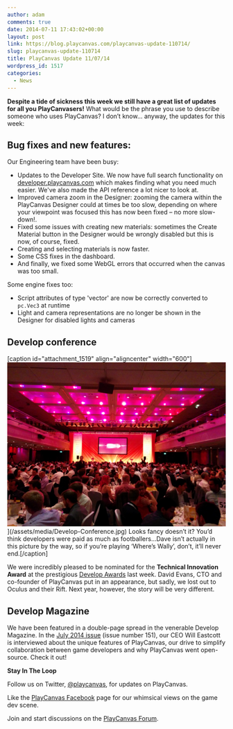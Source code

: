 ```yaml
---
author: adam
comments: true
date: 2014-07-11 17:43:02+00:00
layout: post
link: https://blog.playcanvas.com/playcanvas-update-110714/
slug: playcanvas-update-110714
title: PlayCanvas Update 11/07/14
wordpress_id: 1517
categories:
  - News
---
```


**Despite a tide of sickness this week we still have a great list of updates for all you PlayCanvasers!** What would be the phrase you use to describe someone who uses PlayCanvas? I don’t know... anyway, the updates for this week:

## **Bug fixes and new features:**

Our Engineering team have been busy:

- Updates to the Developer Site. We now have full search functionality on [developer.playcanvas.com](https://developer.playcanvas.com) which makes finding what you need much easier. We've also made the API reference a lot nicer to look at.
- Improved camera zoom in the Designer: zooming the camera within the PlayCanvas Designer could at times be too slow, depending on where your viewpoint was focused this has now been fixed – no more slow-down!.
- Fixed some issues with creating new materials: sometimes the Create Material button in the Designer would be wrongly disabled but this is now, of course, fixed.
- Creating and selecting materials is now faster.
- Some CSS fixes in the dashboard.
- And finally, we fixed some WebGL errors that occurred when the canvas was too small.

Some engine fixes too:

- Script attributes of type 'vector' are now be correctly converted to `pc.Vec3` at runtime
- Light and camera representations are no longer be shown in the Designer for disabled lights and cameras

## **Develop conference**

[caption id="attachment_1519" align="aligncenter" width="600"]![Looks fancy doesn’t it?  You’d think developers were paid as much as footballers…Dave isn’t actually in this picture by the way, so if you’re playing ‘Where’s Wally’, don’t, it’ll never end.](/assets/media/Develop-Conference.jpg)](/assets/media/Develop-Conference.jpg) Looks fancy doesn’t it? You’d think developers were paid as much as footballers…Dave isn’t actually in this picture by the way, so if you’re playing ‘Where’s Wally’, don’t, it’ll never end.[/caption]

We were incredibly pleased to be nominated for the **Technical Innovation Award** at the prestigious [Develop Awards](https://www.developawards.com/) last week. David Evans, CTO and co-founder of PlayCanvas put in an appearance, but sadly, we lost out to Oculus and their Rift. Next year, however, the story will be very different.

## **Develop Magazine**

We have been featured in a double-page spread in the venerable Develop Magazine. In the [July 2014 issue](http://www.develop-online.net/magazine/digital-edition) (issue number 151), our CEO Will Eastcott is interviewed about the unique features of PlayCanvas, our drive to simplify collaboration between game developers and why PlayCanvas went open-source. Check it out!

**Stay In The Loop**

Follow us on Twitter, [@playcanvas](https://twitter.com/playcanvas), for updates on PlayCanvas.

Like the [PlayCanvas Facebook](https://facebook.com/playcanvas) page for our whimsical views on the game dev scene.

Join and start discussions on the [PlayCanvas Forum](https://forum.playcanvas.com/).
